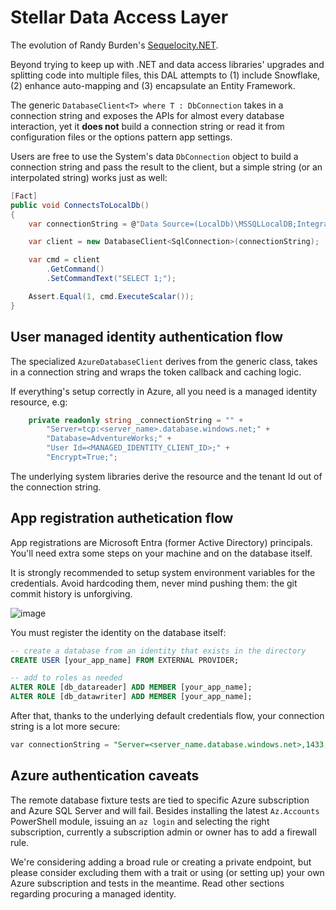 # Stellar Data Access Layer
The evolution of Randy Burden's [Sequelocity.NET](https://github.com/randyburden/Sequelocity.NET).

Beyond trying to keep up with .NET and data access libraries' upgrades and splitting code into multiple files, this DAL attempts to (1) include Snowflake, (2) enhance auto-mapping and (3) encapsulate an Entity Framework.

The generic `DatabaseClient<T> where T : DbConnection` takes in a connection string and exposes the APIs for almost every database interaction, yet it **does not** build a connection string or read it from configuration files or the options pattern app settings.

Users are free to use the System's data `DbConnection` object to build a connection string and pass the result to the client, but a simple string (or an interpolated string) works just as well:

```cs
[Fact] 
public void ConnectsToLocalDb() 
{ 
    var connectionString = @"Data Source=(LocalDb)\MSSQLLocalDB;Integrated Security=True;Initial Catalog=master";

    var client = new DatabaseClient<SqlConnection>(connectionString);

    var cmd = client 
        .GetCommand() 
        .SetCommandText("SELECT 1;"); 

    Assert.Equal(1, cmd.ExecuteScalar()); 
}
```
## User managed identity authentication flow

The specialized `AzureDatabaseClient` derives from the generic class, takes in a connection string and wraps the token callback and caching logic.

If everything's setup correctly in Azure, all you need is a managed identity resource, e.g:

```cs
    private readonly string _connectionString = "" +
        "Server=tcp:<server_name>.database.windows.net;" +
        "Database=AdventureWorks;" +
        "User Id=<MANAGED_IDENTITY_CLIENT_ID>;" +
        "Encrypt=True;";
```

The underlying system libraries derive the resource and the tenant Id out of the connection string.

## App registration authetication flow

App registrations are Microsoft Entra (former Active Directory) principals. You'll need extra some steps on your machine and on the database itself.

It is strongly recommended to setup system environment variables for the credentials. Avoid hardcoding them, never mind pushing them: the git commit history is unforgiving.

![image](https://github.com/user-attachments/assets/f98484c2-a227-45f6-9f99-7e12e7c46f48)

You must register the identity on the database itself: 
```sql
-- create a database from an identity that exists in the directory
CREATE USER [your_app_name] FROM EXTERNAL PROVIDER;

-- add to roles as needed
ALTER ROLE [db_datareader] ADD MEMBER [your_app_name];
ALTER ROLE [db_datawriter] ADD MEMBER [your_app_name];
```
After that, thanks to the underlying default credentials flow, your connection string is a lot more secure:

```sql
var connectionString = "Server=<server_name.database.windows.net>,1433;Initial Catalog=<database_name>;Connect Timeout=30"
```

## Azure authentication caveats

The remote database fixture tests are tied to specific Azure subscription and Azure SQL Server and will fail. Besides installing the latest `Az.Accounts` PowerShell module, issuing an `az login` and selecting the right subscription, currently a subscription admin or owner has to add a firewall rule.

We're considering adding a broad rule or creating a private endpoint, but please consider excluding them with a trait or using (or setting up) your own Azure subscription and tests in the meantime. Read other sections regarding procuring a managed identity.
